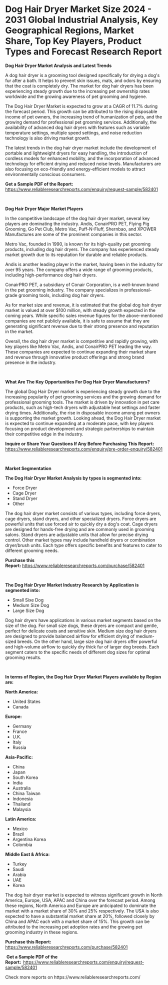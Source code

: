 <p><h1>Dog Hair Dryer Market Size 2024 - 2031 Global Industrial Analysis, Key Geographical Regions, Market Share, Top Key Players, Product Types and Forecast Research Report</h1></p><p><strong>Dog Hair Dryer Market Analysis and Latest Trends</strong></p>
<p><p>A dog hair dryer is a grooming tool designed specifically for drying a dog's fur after a bath. It helps to prevent skin issues, mats, and odors by ensuring that the coat is completely dry. The market for dog hair dryers has been experiencing steady growth due to the increasing pet ownership rates worldwide and the growing awareness of pet grooming and hygiene.</p><p>The Dog Hair Dryer Market is expected to grow at a CAGR of 11.7% during the forecast period. This growth can be attributed to the rising disposable income of pet owners, the increasing trend of humanization of pets, and the growing demand for professional pet grooming services. Additionally, the availability of advanced dog hair dryers with features such as variable temperature settings, multiple speed settings, and noise reduction technology is also driving market growth.</p><p>The latest trends in the dog hair dryer market include the development of portable and lightweight dryers for easy handling, the introduction of cordless models for enhanced mobility, and the incorporation of advanced technology for efficient drying and reduced noise levels. Manufacturers are also focusing on eco-friendly and energy-efficient models to attract environmentally conscious consumers.</p></p>
<p><strong>Get a Sample PDF of the Report:&nbsp;</strong> <a href="https://www.reliableresearchreports.com/enquiry/request-sample/582401">https://www.reliableresearchreports.com/enquiry/request-sample/582401</a></p>
<p>&nbsp;</p>
<p><strong>Dog Hair Dryer Major Market Players</strong></p>
<p><p>In the competitive landscape of the dog hair dryer market, several key players are dominating the industry. Andis, ConairPRO PET, Flying Pig Grooming, Go Pet Club, Metro Vac, Puff-N-Fluff, Shernbao, and XPOWER Manufactures are some of the prominent companies in this sector.</p><p>Metro Vac, founded in 1990, is known for its high-quality pet grooming products, including dog hair dryers. The company has experienced steady market growth due to its reputation for durable and reliable products. </p><p>Andis is another leading player in the market, having been in the industry for over 95 years. The company offers a wide range of grooming products, including high-performance dog hair dryers. </p><p>ConairPRO PET, a subsidiary of Conair Corporation, is a well-known brand in the pet grooming industry. The company specializes in professional-grade grooming tools, including dog hair dryers.</p><p>As for market size and revenue, it is estimated that the global dog hair dryer market is valued at over $100 million, with steady growth expected in the coming years. While specific sales revenue figures for the above-mentioned companies are not publicly available, it is safe to assume that they are generating significant revenue due to their strong presence and reputation in the market.</p><p>Overall, the dog hair dryer market is competitive and rapidly growing, with key players like Metro Vac, Andis, and ConairPRO PET leading the way. These companies are expected to continue expanding their market share and revenue through innovative product offerings and strong brand presence in the industry.</p></p>
<p>&nbsp;</p>
<p><strong>What Are The Key Opportunities For Dog Hair Dryer Manufacturers?</strong></p>
<p><p>The global Dog Hair Dryer market is experiencing steady growth due to the increasing popularity of pet grooming services and the growing demand for professional grooming tools. The market is driven by innovation in pet care products, such as high-tech dryers with adjustable heat settings and faster drying times. Additionally, the rise in disposable income among pet owners is supporting the market growth. Looking ahead, the Dog Hair Dryer market is expected to continue expanding at a moderate pace, with key players focusing on product development and strategic partnerships to maintain their competitive edge in the industry.</p></p>
<p><strong>Inquire or Share Your Questions If Any Before Purchasing This Report:</strong> <a href="https://www.reliableresearchreports.com/enquiry/pre-order-enquiry/582401">https://www.reliableresearchreports.com/enquiry/pre-order-enquiry/582401</a></p>
<p>&nbsp;</p>
<p><strong>Market Segmentation</strong></p>
<p><strong>The Dog Hair Dryer Market Analysis by types is segmented into:</strong></p>
<p><ul><li>Force Dryer</li><li>Cage Dryer</li><li>Stand Dryer</li><li>Other</li></ul></p>
<p><p>The dog hair dryer market consists of various types, including force dryers, cage dryers, stand dryers, and other specialized dryers. Force dryers are powerful units that use forced air to quickly dry a dog's coat. Cage dryers are designed for hands-free drying and are commonly used in grooming salons. Stand dryers are adjustable units that allow for precise drying control. Other market types may include handheld dryers or combination dryer/brush units. Each type offers specific benefits and features to cater to different grooming needs.</p></p>
<p><strong>Purchase this Report:&nbsp;</strong><a href="https://www.reliableresearchreports.com/purchase/582401">https://www.reliableresearchreports.com/purchase/582401</a></p>
<p>&nbsp;</p>
<p><strong>The Dog Hair Dryer Market Industry Research by Application is segmented into:</strong></p>
<p><ul><li>Small Sixe Dog</li><li>Medium Size Dog</li><li>Large Size Dog</li></ul></p>
<p><p>Dog hair dryers have applications in various market segments based on the size of the dog. For small size dogs, these dryers are compact and gentle, perfect for delicate coats and sensitive skin. Medium size dog hair dryers are designed to provide balanced airflow for efficient drying of medium-sized breeds. On the other hand, large size dog hair dryers offer powerful and high-volume airflow to quickly dry thick fur of larger dog breeds. Each segment caters to the specific needs of different dog sizes for optimal grooming results.</p></p>
<p>&nbsp;</p>
<p><strong>In terms of Region, the Dog Hair Dryer Market Players available by Region are:</strong></p>
<p>
    <p> <strong> North America: </strong>
        <ul>
            <li>United States</li>
            <li>Canada</li>
        </ul>
        </p> 
    <p> <strong> Europe: </strong>
        <ul>
            <li>Germany</li>
            <li>France</li>
            <li>U.K.</li>
            <li>Italy</li>
            <li>Russia</li>
        </ul>
        </p> 
    <p> <strong> Asia-Pacific: </strong>
        <ul>
            <li>China</li>
            <li>Japan</li>
            <li>South Korea</li>
            <li>India</li>
            <li>Australia</li>
            <li>China Taiwan</li>
            <li>Indonesia</li>
            <li>Thailand</li>
            <li>Malaysia</li>
        </ul>
        </p> 
    <p> <strong> Latin America: </strong>
        <ul>
            <li>Mexico</li>
            <li>Brazil</li>
            <li>Argentina Korea</li>
            <li>Colombia</li>
        </ul>
        </p> 
    <p> <strong> Middle East & Africa: </strong>
        <ul>
            <li>Turkey</li>
            <li>Saudi</li>
            <li>Arabia</li>
            <li>UAE</li>
            <li>Korea</li>
        </ul>
    </p>
    </p>
<p><p>The dog hair dryer market is expected to witness significant growth in North America, Europe, USA, APAC and China over the forecast period. Among these regions, North America and Europe are anticipated to dominate the market with a market share of 30% and 25% respectively. The USA is also expected to have a substantial market share at 20%, followed closely by China and APAC each with a market share of 15%. This growth can be attributed to the increasing pet adoption rates and the growing pet grooming industry in these regions.</p></p>
<p><strong>Purchase this Report: </strong><a href="https://www.reliableresearchreports.com/purchase/582401">https://www.reliableresearchreports.com/purchase/582401</a></p>
<p>&nbsp;<strong>Get a Sample PDF of the Report:&nbsp;&nbsp;</strong><a href="https://www.reliableresearchreports.com/enquiry/request-sample/582401">https://www.reliableresearchreports.com/enquiry/request-sample/582401</a></p>
<p><strong></strong></p>
<p>Check more reports on https://www.reliableresearchreports.com/</p>